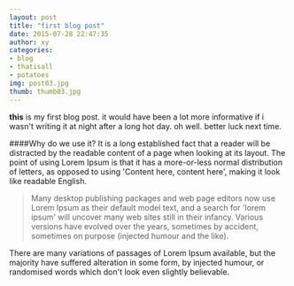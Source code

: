 ```yaml
---
layout: post
title: "first blog post"
date: 2015-07-28 22:47:35
author: xy
categories:
- blog
- thatisall
- potatoes
img: post03.jpg
thumb: thumb03.jpg
---
```


<b>this</b> is my first blog post. it would have been a lot more informative if i wasn't writing it at night after a long hot day. oh well. better luck next time. 

####Why do we use it?
It is a long established fact that a reader will be distracted by the readable content of a page when looking at its layout. The point of using Lorem Ipsum is that it has a more-or-less normal distribution of letters, as opposed to using 'Content here, content here', making it look like readable English.


>Many desktop publishing packages and web page editors now use Lorem Ipsum as their default model text, and a search for 'lorem ipsum' will uncover many web sites still in their infancy. Various versions have evolved over the years, sometimes by accident, sometimes on purpose (injected humour and the like).

There are many variations of passages of Lorem Ipsum available, but the majority have suffered alteration in some form, by injected humour, or randomised words which don't look even slightly believable.

[hampden]: https://github.com/jekyll/jekyll